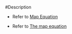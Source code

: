 #Description
- Refer to [Map Equation](http://mapequation.org/)   

- Refer to [The map equation](http://mapequation.org/assets/publications/EurPhysJ2010Rosvall.pdf)    
